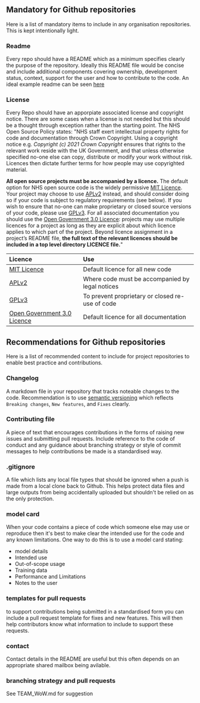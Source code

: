 ## Mandatory for Github repositories

Here is a list of mandatory items to include in any organisation repositories. This is kept intentionally light. 

### Readme
Every repo should have a README which as a minimum specifies clearly the purpose of the repository.  Ideally this README file would be concise and include additional components covering ownership, development status, context, support for the user and how to contribute to the code. An ideal example readme can be seen [here](https://github.com/othneildrew/Best-README-Template/blob/master/BLANK_README.md)

### License
Every Repo should have an apporpiate associated license and copyright notice.  There are some cases when a license is not needed but this should be a thought through exception rather than the starting point.  The NHS Open Source Policy states: "NHS staff exert intellectual property rights for code and documentation through Crown Copyright. Using a copyright notice e.g. _Copyright (c) 2021 Crown Copyright_ ensures that rights to the relevant work reside with the UK Government, and that unless otherwise specified no-one else can copy, distribute or modify your work without risk. Licences then dictate further terms for how people may use copyrighted material.

**All open source projects must be accompanied by a licence.** The default option for NHS open source code is the widely permissive [MIT Licence](https://choosealicense.com/licenses/mit/). Your project may choose to use [APLv2](https://choosealicense.com/licenses/apache-2.0/) instead, and should consider doing so if your code is subject to regulatory requirements (see below). If you wish to ensure that no-one can make proprietary or closed source versions of your code, please use [GPLv3](https://www.gnu.org/licenses/gpl-3.0.en.html). For all associated documentation you should use the [Open Government 3.0 Licence](https://www.nationalarchives.gov.uk/doc/open-government-licence/version/3/): projects may use multiple licences for a project as long as they are explicit about which licence applies to which part of the project. Beyond licence assignment in a project’s README file, **the full text of the relevant licences should be included in a top level directory LICENCE file.**"

|Licence  |Use  |
|:---|:---|
| [MIT Licence](https://choosealicense.com/licenses/mit/) | Default licence for all new code  |
| [APLv2](https://choosealicense.com/licenses/apache-2.0) | Where code must be accompanied by legal notices  |
| [GPLv3](https://www.gnu.org/licenses/gpl-3.0.en.html) | To prevent proprietary or closed re-use of code  |
| [Open Government 3.0 Licence](https://www.nationalarchives.gov.uk/doc/open-government-licence/version/3/) | Default licence for all documentation  |

## Recommendations for Github repositories

Here is a list of recommended content to include for project repositories to enable best practice and contributions.

### Changelog
A markdown file in your repository that tracks noteable changes to the code.  Recommendation is to use [semantic versioning](https://semver.org/spec/v2.0.0.html) which reflects `Breaking changes`, `New features`, and
`Fixes` clearly. 

### Contributing file
A piece of text that encourages contributions in the forms of raising new issues and submitting pull requests.  Include reference to the code of conduct and any guidance about branching strategy or style of commit messages to help contributions be made is a standardised way. 

### .gitignore
A file which lists any local file types that should be ignored when a push is made from a local clone back to Github.  This helps protect data files and large outputs from being accidentally uploaded but shouldn't be relied on as the only protection.

### model card
When your code contains a piece of code which someone else may use or reproduce then it's best to make clear the intended use for the code and any known limitations.  One way to do this is to use a model card stating:
- model details 
- Intended use
- Out-of-scope usage
- Training data
- Performance and Limitations
- Notes to the user

### templates for pull requests
to support contributions being submitted in a standardised form you can include a pull request template for fixes and new features.  This will then help contributors know what information to include to support these requests.

### contact
Contact details in the README are useful but this often depends on an appropriate shared mailbox being avilable. 

### branching strategy and pull requests 
See TEAM_WoW.md for suggestion

